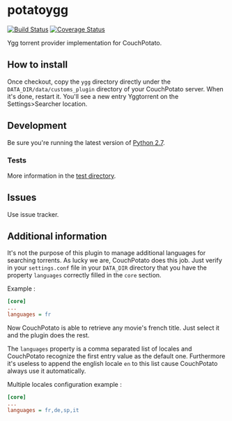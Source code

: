 # potatoygg

[![Build Status](https://travis-ci.org/Ripolin/potato411.svg?branch=ci)](https://travis-ci.org/Ripolin/potato411)
[![Coverage Status](https://coveralls.io/repos/github/Ripolin/potato411/badge.svg?branch=master)](https://coveralls.io/github/Ripolin/potato411?branch=master)

Ygg torrent provider implementation for CouchPotato.

## How to install

Once checkout, copy the `ygg` directory directly under the `DATA_DIR/data/customs_plugin` directory of your CouchPotato server. When it's done, restart it. You'll see a new entry Yggtorrent on the Settings>Searcher location.

## Development

Be sure you're running the latest version of [Python 2.7](http://python.org/).

### Tests

More information in the [test directory](test).

## Issues

Use issue tracker.

## Additional information

It's not the purpose of this plugin to manage additional languages for searching torrents. As lucky we are, CouchPotato does this job. Just verify in your `settings.conf` file in your `DATA_DIR` directory that you have the property `languages` correctly filled in the `core` section.

Example :

```ini
[core]
...
languages = fr
```

Now CouchPotato is able to retrieve any movie's french title. Just select it and the plugin does the rest.

The `languages` property is a comma separated list of locales and CouchPotato recognize the first entry value as the default one. Furthermore it's useless to append the english locale `en` to this list cause CouchPotato always use it automatically.

Multiple locales configuration example :

```ini
[core]
...
languages = fr,de,sp,it
```

